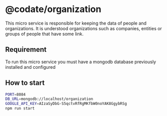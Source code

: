 # @codate/organization

This micro service is responsible for keeping the data of people and organizations. It is understood organizations such as companies, entities or groups of people that have some link.

## Requirement

To run this micro service you must have a mongodb database previously installed and configured


## How to start

```bash
PORT=8084
DB_URL=mongodb://localhost/organization
GOOGLE_API_KEY=AIzaSyDbG-S5qctvRfRgMKfbW0noYAK8GgybRSg
npm run start 

```
